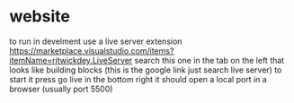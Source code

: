 # website

to run in develment use a live server extension
https://marketplace.visualstudio.com/items?itemName=ritwickdey.LiveServer
search this one in the tab on the left that looks like building blocks (this is the google link just search live server)
to start it press go live in the bottom right 
it should open a local port in a browser (usually port 5500)
